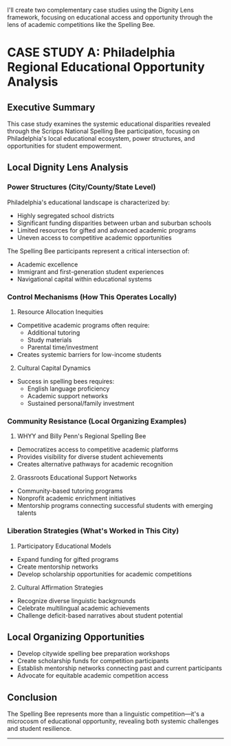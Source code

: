 I'll create two complementary case studies using the Dignity Lens framework, focusing on educational access and opportunity through the lens of academic competitions like the Spelling Bee.

# CASE STUDY A: Philadelphia Regional Educational Opportunity Analysis
## Executive Summary
This case study examines the systemic educational disparities revealed through the Scripps National Spelling Bee participation, focusing on Philadelphia's local educational ecosystem, power structures, and opportunities for student empowerment.

## Local Dignity Lens Analysis
### Power Structures (City/County/State Level)
Philadelphia's educational landscape is characterized by:
- Highly segregated school districts
- Significant funding disparities between urban and suburban schools
- Limited resources for gifted and advanced academic programs
- Uneven access to competitive academic opportunities

The Spelling Bee participants represent a critical intersection of:
- Academic excellence
- Immigrant and first-generation student experiences
- Navigational capital within educational systems

### Control Mechanisms (How This Operates Locally)
1. Resource Allocation Inequities
- Competitive academic programs often require:
  * Additional tutoring
  * Study materials
  * Parental time/investment
- Creates systemic barriers for low-income students

2. Cultural Capital Dynamics
- Success in spelling bees requires:
  * English language proficiency
  * Academic support networks
  * Sustained personal/family investment

### Community Resistance (Local Organizing Examples)
1. WHYY and Billy Penn's Regional Spelling Bee
- Democratizes access to competitive academic platforms
- Provides visibility for diverse student achievements
- Creates alternative pathways for academic recognition

2. Grassroots Educational Support Networks
- Community-based tutoring programs
- Nonprofit academic enrichment initiatives
- Mentorship programs connecting successful students with emerging talents

### Liberation Strategies (What's Worked in This City)
1. Participatory Educational Models
- Expand funding for gifted programs
- Create mentorship networks
- Develop scholarship opportunities for academic competitions

2. Cultural Affirmation Strategies
- Recognize diverse linguistic backgrounds
- Celebrate multilingual academic achievements
- Challenge deficit-based narratives about student potential

## Local Organizing Opportunities
- Develop citywide spelling bee preparation workshops
- Create scholarship funds for competition participants
- Establish mentorship networks connecting past and current participants
- Advocate for equitable academic competition access

## Conclusion
The Spelling Bee represents more than a linguistic competition—it's a microcosm of educational opportunity, revealing both systemic challenges and student resilience.

---